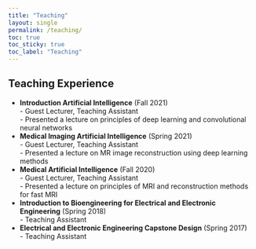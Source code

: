 ```yaml
---
title: "Teaching"
layout: single
permalink: /teaching/
toc: true
toc_sticky: true
toc_label: "Teaching"
---
```


## Teaching Experience
* **Introduction Artificial Intelligence** (Fall 2021)\
-&nbsp;Guest Lecturer, Teaching Assistant\
-&nbsp;Presented a lecture on principles of deep learning and convolutional neural networks
* **Medical Imaging Artificial Intelligence** (Spring 2021)\
-&nbsp;Guest Lecturer, Teaching Assistant\
-&nbsp;Presented a lecture on MR image reconstruction using deep learning methods
* **Medical Artificial Intelligence** (Fall 2020)\
-&nbsp;Guest Lecturer, Teaching Assistant\
-&nbsp;Presented a lecture on principles of MRI and reconstruction methods for fast MRI
* **Introduction to Bioengineering for Electrical and Electronic Engineering** (Spring 2018)\
-&nbsp;Teaching Assistant
* **Electrical and Electronic Engineering Capstone Design** (Spring 2017)\
-&nbsp;Teaching Assistant
